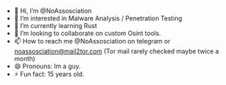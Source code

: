 - 👋 Hi, I’m @NoAssosciation
- 👀 I’m interested in Malware Analysis / Penetration Testing
- 🌱 I’m currently learning Rust
- 💞️ I’m looking to collaborate on custom Osint tools.
- 📫 How to reach me @NoAssosciation on telegram or noassosciation@mail2tor.com (Tor mail rarely checked maybe twice a month)
- 😄 Pronouns: Im a guy.
- ⚡ Fun fact: 15 years old.

<!---
NoAssosciation/NoAssosciation is a ✨ special ✨ repository because its `README.md` (this file) appears on your GitHub profile.
You can click the Preview link to take a look at your changes.
--->
